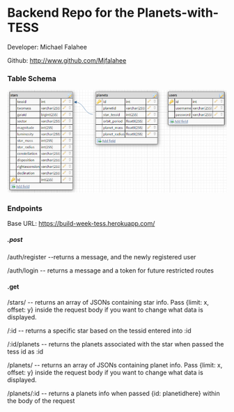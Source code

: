 # Backend Repo for the Planets-with-TESS

Developer: Michael Falahee

Github: http://www.github.com/Mjfalahee

### Table Schema

![Alt text](./assets/schema.PNG)

### Endpoints

Base URL: https://build-week-tess.herokuapp.com/

##### .post

/auth/register --returns a message, and the newly registered user

/auth/login -- returns a message and a token for future restricted routes

#### .get

/stars/ -- returns an array of JSONs containing star info. Pass {limit: x, offset: y} inside the request body if you want to change what data is displayed.

/:id -- returns a specific star based on the tessid entered into :id

/:id/planets -- returns the planets associated with the star when passed the tess id as :id

/planets/ -- returns an array of JSONs containing planet info. Pass {limit: x, offset: y} inside the request body if you want to change what data is displayed.

/planets/:id -- returns a planets info when passed {id: planetidhere} within the body of the request

